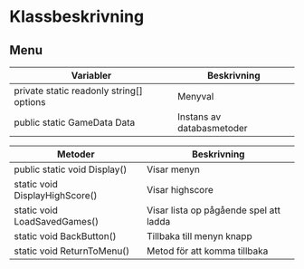 # Klassbeskrivning



## Menu

| Variabler                                | Beskrivning               |
| ---------------------------------------- | ------------------------- |
| private static readonly string[] options | Menyval                   |
| public static GameData Data              | Instans av databasmetoder |

| Metoder                        | Beskrivning                            |
| ------------------------------ | -------------------------------------- |
| public static void Display()   | Visar menyn                            |
| static void DisplayHighScore() | Visar highscore                        |
| static void LoadSavedGames()   | Visar lista op pågående spel att ladda |
| static void BackButton()       | Tillbaka till menyn knapp              |
| static void ReturnToMenu()     | Metod för att komma tillbaka           |